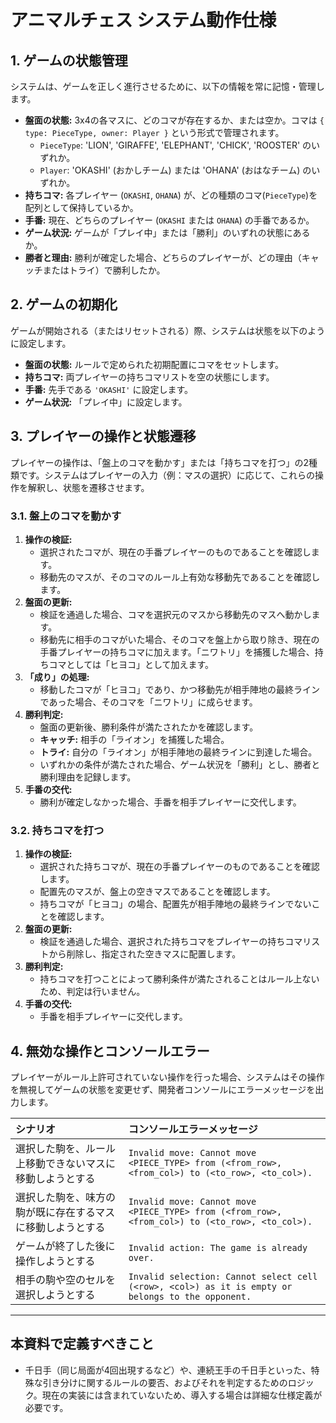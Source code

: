 # アニマルチェス システム動作仕様

## 1. ゲームの状態管理
システムは、ゲームを正しく進行させるために、以下の情報を常に記憶・管理します。

- **盤面の状態:** 3x4の各マスに、どのコマが存在するか、または空か。コマは `{ type: PieceType, owner: Player }` という形式で管理されます。
  - `PieceType`: 'LION', 'GIRAFFE', 'ELEPHANT', 'CHICK', 'ROOSTER' のいずれか。
  - `Player`: 'OKASHI' (おかしチーム) または 'OHANA' (おはなチーム) のいずれか。
- **持ちコマ:** 各プレイヤー (`OKASHI`, `OHANA`) が、どの種類のコマ(`PieceType`)を配列として保持しているか。
- **手番:** 現在、どちらのプレイヤー (`OKASHI` または `OHANA`) の手番であるか。
- **ゲーム状況:** ゲームが「プレイ中」または「勝利」のいずれの状態にあるか。
- **勝者と理由:** 勝利が確定した場合、どちらのプレイヤーが、どの理由（キャッチまたはトライ）で勝利したか。

## 2. ゲームの初期化
ゲームが開始される（またはリセットされる）際、システムは状態を以下のように設定します。

- **盤面の状態:** ルールで定められた初期配置にコマをセットします。
- **持ちコマ:** 両プレイヤーの持ちコマリストを空の状態にします。
- **手番:** 先手である `'OKASHI'` に設定します。
- **ゲーム状況:** 「プレイ中」に設定します。

## 3. プレイヤーの操作と状態遷移
プレイヤーの操作は、「盤上のコマを動かす」または「持ちコマを打つ」の2種類です。システムはプレイヤーの入力（例：マスの選択）に応じて、これらの操作を解釈し、状態を遷移させます。

### 3.1. 盤上のコマを動かす
1.  **操作の検証:**
    -   選択されたコマが、現在の手番プレイヤーのものであることを確認します。
    -   移動先のマスが、そのコマのルール上有効な移動先であることを確認します。
2.  **盤面の更新:**
    -   検証を通過した場合、コマを選択元のマスから移動先のマスへ動かします。
    -   移動先に相手のコマがいた場合、そのコマを盤上から取り除き、現在の手番プレイヤーの持ちコマに加えます。「ニワトリ」を捕獲した場合、持ちコマとしては「ヒヨコ」として加えます。
3.  **「成り」の処理:**
    -   移動したコマが「ヒヨコ」であり、かつ移動先が相手陣地の最終ラインであった場合、そのコマを「ニワトリ」に成らせます。
4.  **勝利判定:**
    -   盤面の更新後、勝利条件が満たされたかを確認します。
    -   **キャッチ:** 相手の「ライオン」を捕獲した場合。
    -   **トライ:** 自分の「ライオン」が相手陣地の最終ラインに到達した場合。
    -   いずれかの条件が満たされた場合、ゲーム状況を「勝利」とし、勝者と勝利理由を記録します。
5.  **手番の交代:**
    -   勝利が確定しなかった場合、手番を相手プレイヤーに交代します。

### 3.2. 持ちコマを打つ
1.  **操作の検証:**
    -   選択された持ちコマが、現在の手番プレイヤーのものであることを確認します。
    -   配置先のマスが、盤上の空きマスであることを確認します。
    -   持ちコマが「ヒヨコ」の場合、配置先が相手陣地の最終ラインでないことを確認します。
2.  **盤面の更新:**
    -   検証を通過した場合、選択された持ちコマをプレイヤーの持ちコマリストから削除し、指定された空きマスに配置します。
3.  **勝利判定:**
    -   持ちコマを打つことによって勝利条件が満たされることはルール上ないため、判定は行いません。
4.  **手番の交代:**
    -   手番を相手プレイヤーに交代します。

## 4. 無効な操作とコンソールエラー
プレイヤーがルール上許可されていない操作を行った場合、システムはその操作を無視してゲームの状態を変更せず、開発者コンソールにエラーメッセージを出力します。

| シナリオ | コンソールエラーメッセージ |
| :--- | :--- |
| 選択した駒を、ルール上移動できないマスに移動しようとする | `Invalid move: Cannot move <PIECE_TYPE> from (<from_row>, <from_col>) to (<to_row>, <to_col>).` |
| 選択した駒を、味方の駒が既に存在するマスに移動しようとする | `Invalid move: Cannot move <PIECE_TYPE> from (<from_row>, <from_col>) to (<to_row>, <to_col>).` |
| ゲームが終了した後に操作しようとする | `Invalid action: The game is already over.` |
| 相手の駒や空のセルを選択しようとする | `Invalid selection: Cannot select cell (<row>, <col>) as it is empty or belongs to the opponent.` |

---
## 本資料で定義すべきこと
- 千日手（同じ局面が4回出現するなど）や、連続王手の千日手といった、特殊な引き分けに関するルールの要否、およびそれを判定するためのロジック。現在の実装には含まれていないため、導入する場合は詳細な仕様定義が必要です。
